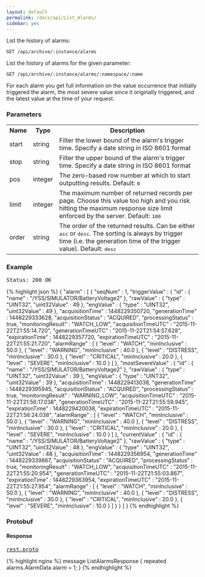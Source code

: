 ```yaml
---
layout: default
permalink: /docs/api/List_Alarms/
sidebar: yes
---
```


List the history of alarms:

    GET /api/archive/:instance/alarms
    
List the history of alarms for the given parameter:

    GET /api/archive/:instance/alarms/:namespace/:name 
    
For each alarm you get full information on the value occurrence that initially triggered the alarm, the most severe value since it originally triggered, and the latest value at the time of your request.


### Parameters

<table class="inline">
    <tr>
        <th>Name</th>
        <th>Type</th>
        <th>Description</th>
    </tr>
    <tr>
        <td class="code">start</td>
        <td class="code">string</td>
        <td>Filter the lower bound of the alarm's trigger time. Specify a date string in ISO 8601 format</td>
    </tr>
    <tr>
        <td class="code">stop</td>
        <td class="code">string</td>
        <td>Filter the upper bound of the alarm's trigger time. Specify a date string in ISO 8601 format</td>
    </tr>
    <tr>
        <td class="code">pos</td>
        <td class="code">integer</td>
        <td>The zero-based row number at which to start outputting results. Default: <tt>0</tt></td>
    </tr>
    <tr>
        <td class="code">limit</td>
        <td class="code">integer</td>
        <td>The maximum number of returned records per page. Choose this value too high and you risk hitting the maximum response size limit enforced by the server. Default: <tt>100</tt></td>
    </tr>
    <!--tr>
        <td class="code">filter</td>
        <td class="code">string</td>
        <td>Indicates which sort of alarms to return. Either <tt>active</tt> or <tt>all</tt>. Default: <tt>all</tt></td>
    </tr-->
    <tr>
        <td class="code">order</td>
        <td class="code">string</td>
        <td>The order of the returned results. Can be either <tt>asc</tt> or <tt>desc</tt>. The sorting is always by trigger time (i.e. the generation time of the trigger value). Default: <tt>desc</tt></td>
    </tr>
</table>

### Example

<pre class="header">Status: 200 OK</pre>
{% highlight json %}
{
  "alarm" : [ {
    "seqNum" : 1,
    "triggerValue" : {
      "id" : {
        "name" : "/YSS/SIMULATOR/BatteryVoltage2"
      },
      "rawValue" : {
        "type" : "UINT32",
        "uint32Value" : 49
      },
      "engValue" : {
        "type" : "UINT32",
        "uint32Value" : 49
      },
      "acquisitionTime" : 1448229350720,
      "generationTime" : 1448229333628,
      "acquisitionStatus" : "ACQUIRED",
      "processingStatus" : true,
      "monitoringResult" : "WATCH_LOW",
      "acquisitionTimeUTC" : "2015-11-22T21:55:14.720",
      "generationTimeUTC" : "2015-11-22T21:54:57.628",
      "expirationTime" : 1448229357720,
      "expirationTimeUTC" : "2015-11-22T21:55:21.720",
      "alarmRange" : [ {
        "level" : "WATCH",
        "minInclusive" : 50.0
      }, {
        "level" : "WARNING",
        "minInclusive" : 40.0
      }, {
        "level" : "DISTRESS",
        "minInclusive" : 30.0
      }, {
        "level" : "CRITICAL",
        "minInclusive" : 20.0
      }, {
        "level" : "SEVERE",
        "minInclusive" : 10.0
      } ]
    },
    "mostSevereValue" : {
      "id" : {
        "name" : "/YSS/SIMULATOR/BatteryVoltage2"
      },
      "rawValue" : {
        "type" : "UINT32",
        "uint32Value" : 39
      },
      "engValue" : {
        "type" : "UINT32",
        "uint32Value" : 39
      },
      "acquisitionTime" : 1448229413038,
      "generationTime" : 1448229395945,
      "acquisitionStatus" : "ACQUIRED",
      "processingStatus" : true,
      "monitoringResult" : "WARNING_LOW",
      "acquisitionTimeUTC" : "2015-11-22T21:56:17.038",
      "generationTimeUTC" : "2015-11-22T21:55:59.945",
      "expirationTime" : 1448229420038,
      "expirationTimeUTC" : "2015-11-22T21:56:24.038",
      "alarmRange" : [ {
        "level" : "WATCH",
        "minInclusive" : 50.0
      }, {
        "level" : "WARNING",
        "minInclusive" : 40.0
      }, {
        "level" : "DISTRESS",
        "minInclusive" : 30.0
      }, {
        "level" : "CRITICAL",
        "minInclusive" : 20.0
      }, {
        "level" : "SEVERE",
        "minInclusive" : 10.0
      } ]
    },
    "currentValue" : {
      "id" : {
        "name" : "/YSS/SIMULATOR/BatteryVoltage2"
      },
      "rawValue" : {
        "type" : "UINT32",
        "uint32Value" : 48
      },
      "engValue" : {
        "type" : "UINT32",
        "uint32Value" : 48
      },
      "acquisitionTime" : 1448229356954,
      "generationTime" : 1448229339867,
      "acquisitionStatus" : "ACQUIRED",
      "processingStatus" : true,
      "monitoringResult" : "WATCH_LOW",
      "acquisitionTimeUTC" : "2015-11-22T21:55:20.954",
      "generationTimeUTC" : "2015-11-22T21:55:03.867",
      "expirationTime" : 1448229363954,
      "expirationTimeUTC" : "2015-11-22T21:55:27.954",
      "alarmRange" : [ {
        "level" : "WATCH",
        "minInclusive" : 50.0
      }, {
        "level" : "WARNING",
        "minInclusive" : 40.0
      }, {
        "level" : "DISTRESS",
        "minInclusive" : 30.0
      }, {
        "level" : "CRITICAL",
        "minInclusive" : 20.0
      }, {
        "level" : "SEVERE",
        "minInclusive" : 10.0
      } ]
    }
  } ]
}
{% endhighlight %}

### Protobuf

#### Response

<pre class="r header"><a href="/docs/api/rest.proto/">rest.proto</a></pre>
{% highlight nginx %}
message ListAlarmsResponse {
  repeated alarms.AlarmData alarm = 1;
}
{% endhighlight %}
